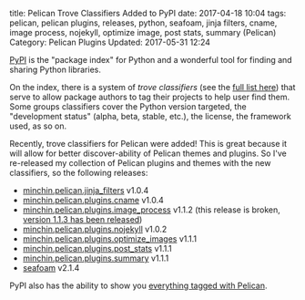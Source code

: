title: Pelican Trove Classifiers Added to PyPI
date: 2017-04-18 10:04
tags: pelican, pelican plugins, releases, python, seafoam, jinja filters, cname, image process, nojekyll, optimize image, post stats, summary (Pelican)
Category: Pelican Plugins
Updated: 2017-05-31 12:24

[PyPI](https://pypi.python.org/pypi) is the "package index" for Python and a
wonderful tool for finding and sharing Python libraries.

On the index, there is a system of *trove classifiers* (see the [full list
here](https://pypi.python.org/pypi?%3Aaction=list_classifiers)) that serve to
allow package authors to tag their projects to help user find them. Some groups
classifiers cover the Python version targeted, the "development status" (alpha,
beta, stable, etc.), the license, the framework used, as so on.

Recently, trove classifiers for Pelican were added! This is great because it
will allow for better discover-ability of Pelican themes and plugins. So I've
re-released my collection of Pelican plugins and themes with the new
classifiers, so the following releases:

- [minchin.pelican.jinja_filters](https://github.com/MinchinWeb/minchin.pelican.jinja_filters) v1.0.4
- [minchin.pelican.plugins.cname](https://github.com/MinchinWeb/minchin.pelican.plugins.cname) v1.0.4
- [minchin.pelican.plugins.image_process](https://github.com/MinchinWeb/minchin.pelican.plugins.image_process) v1.1.2 (this release is broken, [version 1.1.3 has been released]({filename}20170527-image-processing-for-pelican-113-released.md))
- [minchin.pelican.plugins.nojekyll](https://github.com/MinchinWeb/minchin.pelican.plugins.nojekyll) v1.0.2
- [minchin.pelican.plugins.optimize_images](https://github.com/MinchinWeb/minchin.pelican.plugins.optimize_images) v1.1.1
- [minchin.pelican.plugins.post_stats](https://github.com/MinchinWeb/minchin.pelican.plugins.post_stats) v1.1.1
- [minchin.pelican.plugins.summary](https://github.com/MinchinWeb/minchin.pelican.plugins.summary) v1.1.1
- [seafoam](https://github.com/MinchinWeb/seafoam) v2.1.4

PyPI also has the ability to show you [everything tagged with
Pelican](https://pypi.python.org/pypi?:action=browse&c=635).
